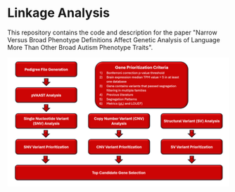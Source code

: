 # Linkage Analysis
This repository contains the code and description for the paper "Narrow Versus Broad Phenotype Definitions Affect Genetic Analysis of Language More Than Other Broad Autism Phenotype Traits".

![alt text][logo]

[logo]: https://github.com/mklodi1/linkage-pipeline/blob/main/Linkage_Analysis_Workflow.png "Analysis workflow"
